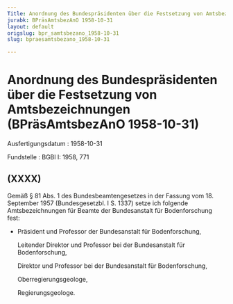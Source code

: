 ```yaml
---
Title: Anordnung des Bundespräsidenten über die Festsetzung von Amtsbezeichnungen
jurabk: BPräsAmtsbezAnO 1958-10-31
layout: default
origslug: bpr_samtsbezano_1958-10-31
slug: bpraesamtsbezano_1958-10-31

---
```


# Anordnung des Bundespräsidenten über die Festsetzung von Amtsbezeichnungen (BPräsAmtsbezAnO 1958-10-31)

Ausfertigungsdatum
:   1958-10-31

Fundstelle
:   BGBl I: 1958, 771



## (XXXX)

Gemäß § 81 Abs. 1 des Bundesbeamtengesetzes in der Fassung vom 18. September 1957 (Bundesgesetzbl. I S. 1337) setze ich folgende Amtsbezeichnungen für Beamte der Bundesanstalt für Bodenforschung fest:

*   Präsident und Professor der Bundesanstalt für Bodenforschung,

    Leitender Direktor und Professor bei der Bundesanstalt für Bodenforschung,

    Direktor und Professor bei der Bundesanstalt für Bodenforschung,

    Oberregierungsgeologe,

    Regierungsgeologe.




